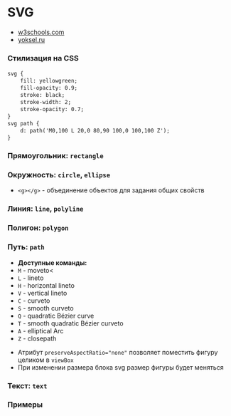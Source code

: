 # SVG

- [w3schools.com](https://www.w3schools.com/graphics/svg_intro.asp)
- [yoksel.ru](http://css.yoksel.ru/tags/#sv)


<!-- xxxxxxxxxxxxxxxxxxxxxxxxxxxxxxxxxxxxxxxxxxxxxxxxxxxxxxx -->
### Стилизация на CSS
<!-- xxxxxxxxxxxxxxxxxxxxxxxxxxxxxxxxxxxxxxxxxxxxxxxxxxxxxxx -->
```css:no-line-numbers
svg {
	fill: yellowgreen;
	fill-opacity: 0.9;
	stroke: black;
	stroke-width: 2;
	stroke-opacity: 0.7;
}
svg path {
	d: path('M0,100 L 20,0 80,90 100,0 100,100 Z');
}
```


<!-- xxxxxxxxxxxxxxxxxxxxxxxxxxxxxxxxxxxxxxxxxxxxxxxxxxxxxxx -->
### Прямоугольник: `rectangle`
<!-- xxxxxxxxxxxxxxxxxxxxxxxxxxxxxxxxxxxxxxxxxxxxxxxxxxxxxxx -->

<!-- .............. START ......................... -->
<v-two grow>
<template v-slot:first>

```html:no-line-numbers
<svg viewBox="0 0 100 100">
	<rect
		x="25" y="25"
		width="50px"
		height="50px"
	/>
</svg>
```
</template>
<template v-slot:last>
<img src="../@img/svg/rect1.png" style="width: 200px" />
</template>
</v-two>
<!-- ............... END .......................... -->

<!-- .............. START ......................... -->
<v-two grow>
<template v-slot:first>

```html:no-line-numbers
<svg viewBox="0 0 100 100">
	<rect
		x="25" y="25" rx="10" ry="50"
		width="50px"
		height="50px"
	/>
</svg>
```
</template>
<template v-slot:last>
<img src="../@img/svg/rect2.png" style="width: 200px" />
</template>
</v-two>
<!-- ............... END .......................... -->


<!-- xxxxxxxxxxxxxxxxxxxxxxxxxxxxxxxxxxxxxxxxxxxxxxxxxxxxxxx -->
### Окружность: `circle`, `ellipse`
<!-- xxxxxxxxxxxxxxxxxxxxxxxxxxxxxxxxxxxxxxxxxxxxxxxxxxxxxxx -->

<!-- .............. START ......................... -->
<v-two grow>
<template v-slot:first>

```html:no-line-numbers
<svg viewBox="0 0 100 100">
	<circle cx="50" cy="50" r="25" />
</svg>
```
</template>
<template v-slot:last>
<img src="../@img/svg/circle1.png" style="width: 200px" />
</template>
</v-two>
<!-- ............... END .......................... -->

- `<g></g>` - объединение объектов для задания общих свойств

<!-- .............. START ......................... -->
<v-two grow>
<template v-slot:first>

```html:no-line-numbers
<svg>
	<g stroke="black" stroke-width="3" fill="black">
		<circle cx="50" cy="50" r="5" />
		<circle cx="100" cy="100" r="5" />
	</g>
</svg>
```
</template>
<template v-slot:last>
<img src="../@img/svg/circle2.png" style="width: 200px" />
</template>
</v-two>
<!-- ............... END .......................... -->

<!-- .............. START ......................... -->
<v-two grow>
<template v-slot:first>

```html:no-line-numbers
<svg viewBox="0 0 100 100">
	<ellipse cx="50" cy="50" rx="35" ry="25" />
</svg>
```
</template>
<template v-slot:last>
<img src="../@img/svg/ellipse1.png" style="width: 200px" />
</template>
</v-two>
<!-- ............... END .......................... -->


<!-- xxxxxxxxxxxxxxxxxxxxxxxxxxxxxxxxxxxxxxxxxxxxxxxxxxxxxxx -->
### Линия: `line`, `polyline`
<!-- xxxxxxxxxxxxxxxxxxxxxxxxxxxxxxxxxxxxxxxxxxxxxxxxxxxxxxx -->

<!-- .............. START ......................... -->
<v-two grow>
<template v-slot:first>

```html:no-line-numbers
<svg viewBox="0 0 100 100">
	<line x1="0" y1="0" x2="50" y2="50" />
</svg>
```
</template>
<template v-slot:last>
<img src="../@img/svg/line1.png" style="width: 200px" />
</template>
</v-two>
<!-- ............... END .......................... -->

<!-- .............. START ......................... -->
<v-two grow>
<template v-slot:first>

```html:no-line-numbers
<svg viewBox="0 0 100 100">
	<polyline points="0,0 50,50 25,75" />
</svg>
```
</template>
<template v-slot:last>
<img src="../@img/svg/polyline1.png" style="width: 200px" />
</template>
</v-two>
<!-- ............... END .......................... -->


<!-- xxxxxxxxxxxxxxxxxxxxxxxxxxxxxxxxxxxxxxxxxxxxxxxxxxxxxxx -->
### Полигон: `polygon`
<!-- xxxxxxxxxxxxxxxxxxxxxxxxxxxxxxxxxxxxxxxxxxxxxxxxxxxxxxx -->
<!-- .............. START ......................... -->
<v-two grow>
<template v-slot:first>

```html:no-line-numbers
<svg viewBox="0 0 100 100">
	<polygon points="0,0 50,50 25,75" />
</svg>
```
</template>
<template v-slot:last>
<img src="../@img/svg/polygon1.png" style="width: 200px" />
</template>
</v-two>
<!-- ............... END .......................... -->


<!-- xxxxxxxxxxxxxxxxxxxxxxxxxxxxxxxxxxxxxxxxxxxxxxxxxxxxxxx -->
### Путь: `path`
<!-- xxxxxxxxxxxxxxxxxxxxxxxxxxxxxxxxxxxxxxxxxxxxxxxxxxxxxxx -->
- <b>Доступные команды:</b>
- `M` - moveto<
- `L` - lineto
- `H` - horizontal lineto
- `V` - vertical lineto
- `C` - curveto
- `S` - smooth curveto
- `Q` - quadratic Bézier curve
- `T` - smooth quadratic Bézier curveto
- `A` - elliptical Arc
- `Z` - closepath

<!-- .............. START ......................... -->
<v-two grow>
<template v-slot:first>

```html:no-line-numbers
<svg viewBox="0 0 100 100">
	<path d="M0,100 L50,50 100,100 Z" />
</svg>
```
</template>
<template v-slot:last>
<img src="../@img/svg/path1.png" style="width: 200px" />
</template>
</v-two>
<!-- ............... END .......................... -->

<!-- .............. START ......................... -->
<v-two grow>
<template v-slot:first>

```html:no-line-numbers
<svg viewBox="0 0 100 100" >
	<path d="M0,100 Q 50,50 100,100"></path>
</svg>
```
</template>
<template v-slot:last>
<img src="../@img/svg/path2.png" style="width: 200px" />
</template>
</v-two>
<!-- ............... END .......................... -->

- Атрибут `preserveAspectRatio="none"` позволяет поместить фигуру целиком в `viewBox`
- При изменении размера блока svg размер фигуры будет меняться

<!-- .............. START ......................... -->
<v-two grow>
<template v-slot:first>

```html:no-line-numbers
<svg viewBox="0 0 100 100" preserveAspectRatio="none">
	<path d="M0,100 L 20,0 80,90 100,0 100,100 Z"></path>
</svg>
```
</template>
<template v-slot:last>
<img src="../@img/svg/path4.png" style="width: 200px" />
</template>
</v-two>
<!-- ............... END .......................... -->

<!-- .............. START ......................... -->
<v-two grow>
<template v-slot:first>

```html:no-line-numbers
<svg viewBox="0 0 100 100" preserveAspectRatio="none">
	<path d="
		M0,50 Q 25,0 50,50, 75,100,
		100,50 L100,100 0,100 0,50
	"></path>
</svg>
```
</template>
<template v-slot:last>
<img src="../@img/svg/path3.png" style="width: 200px" />
</template>
</v-two>
<!-- ............... END .......................... -->


<!-- xxxxxxxxxxxxxxxxxxxxxxxxxxxxxxxxxxxxxxxxxxxxxxxxxxxxxxx -->
### Текст: `text`
<!-- xxxxxxxxxxxxxxxxxxxxxxxxxxxxxxxxxxxxxxxxxxxxxxxxxxxxxxx -->
<!-- .............. START ......................... -->
<v-two grow>
<template v-slot:first>

```html:no-line-numbers
<svg>
	<text x="25" y="30">
		I love SVG!
	</text>
	<text x="45" y="100" transform="rotate(30 20,40)">
		I love SVG
	</text>
</svg>
```
</template>
<template v-slot:last>
<img src="../@img/svg/text1.png" style="width: 200px" />
</template>
</v-two>
<!-- ............... END .......................... -->

<!-- .............. START ......................... -->
<v-two grow>
<template v-slot:first>

```html:no-line-numbers
<svg>
	<text x="10" y="30">Several lines:
		<tspan x="10" y="60">First line.</tspan>
		<tspan x="10" y="90">Second line.</tspan>
	</text>
</svg>
```
</template>
<template v-slot:last>
<img src="../@img/svg/text2.png" style="width: 200px" />
</template>
</v-two>
<!-- ............... END .......................... -->

<!-- .............. START ......................... -->
<v-two grow>
<template v-slot:first>

```html:no-line-numbers
<svg>
	<a xlink:href="https://www.yandex.ru/" target="_blank">
		<text x="10" y="30">Link</text>
	</a>
</svg>
```
</template>
<template v-slot:last>
<img src="../@img/svg/text3.png" style="width: 200px" />
</template>
</v-two>
<!-- ............... END .......................... -->


<!-- xxxxxxxxxxxxxxxxxxxxxxxxxxxxxxxxxxxxxxxxxxxxxxxxxxxxxxx -->
### Примеры
<!-- xxxxxxxxxxxxxxxxxxxxxxxxxxxxxxxxxxxxxxxxxxxxxxxxxxxxxxx -->
<v-iframe
	height="350"
	src="https://codepen.io/Sergeenkov/embed/pKYWaQ?height=265&theme-id=default&default-tab=css,result"
/>
